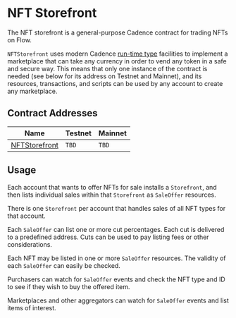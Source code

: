 # NFT Storefront

The NFT storefront is a general-purpose Cadence 
contract for trading NFTs on Flow.

`NFTStorefront` uses modern Cadence [run-time type](https://docs.onflow.org/cadence/language/run-time-types/)
facilities to implement a marketplace that can take any currency in order to vend any token in a safe and secure way. 
This means that only one instance of the contract is needed (see below for its address on Testnet and Mainnet), 
and its resources, transactions, and scripts can be used by any account to create any marketplace.

## Contract Addresses 

|Name|Testnet|Mainnet|
|----|-------|-------|
|[NFTStorefront](contracts/NFTStorefront.cdc)|`TBD`|`TBD`|

## Usage

Each account that wants to offer NFTs for sale installs a `Storefront`,
and then lists individual sales within that `Storefront` as `SaleOffer` resources.

There is one `Storefront` per account that handles sales of all NFT types
for that account.

Each `SaleOffer` can list one or more cut percentages. 
Each cut is delivered to a predefined address. 
Cuts can be used to pay listing fees or other considerations.

Each NFT may be listed in one or more `SaleOffer` resources. 
The validity of each `SaleOffer` can easily be checked.

Purchasers can watch for `SaleOffer` events and check the NFT type and
ID to see if they wish to buy the offered item.

Marketplaces and other aggregators can watch for `SaleOffer` events
and list items of interest.
